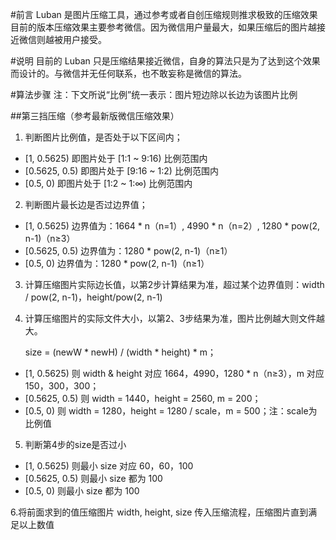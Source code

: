 #前言
Luban 是图片压缩工具，通过参考或者自创压缩规则推求极致的压缩效果
目前的版本压缩效果主要参考微信。因为微信用户量最大，如果压缩后的图片越接近微信则越被用户接受。

#说明
目前的 Luban 只是压缩结果接近微信，自身的算法只是为了达到这个效果而设计的。与微信并无任何联系，也不敢妄称是微信的算法。

#算法步骤
注：下文所说“比例”统一表示：图片短边除以长边为该图片比例

##第三挡压缩（参考最新版微信压缩效果）
1. 判断图片比例值，是否处于以下区间内；
  - [1, 0.5625)    即图片处于 [1:1 ~ 9:16) 比例范围内
  - [0.5625, 0.5)  即图片处于 [9:16 ~ 1:2) 比例范围内
  - [0.5, 0)       即图片处于 [1:2 ~ 1:∞) 比例范围内

2. 判断图片最长边是否过边界值；
  - [1, 0.5625)   边界值为：1664 * n（n=1）, 4990 * n（n=2）, 1280 * pow(2, n-1)（n≥3）
  - [0.5625, 0.5) 边界值为：1280 * pow(2, n-1)（n≥1）
  - [0.5, 0)      边界值为：1280 * pow(2, n-1)（n≥1）

3. 计算压缩图片实际边长值，以第2步计算结果为准，超过某个边界值则：width / pow(2, n-1)，height/pow(2, n-1)

4. 计算压缩图片的实际文件大小，以第2、3步结果为准，图片比例越大则文件越大。

    size = (newW * newH) / (width * height) * m；
  - [1, 0.5625) 则 width & height 对应 1664，4990，1280 * n（n≥3），m 对应 150，300，300；
  - [0.5625, 0.5) 则 width = 1440，height = 2560, m = 200；
  - [0.5, 0) 则 width = 1280，height = 1280 / scale，m = 500；注：scale为比例值

5. 判断第4步的size是否过小
  - [1, 0.5625) 则最小 size 对应 60，60，100
  - [0.5625, 0.5) 则最小 size 都为 100
  - [0.5, 0) 则最小 size 都为 100

6.将前面求到的值压缩图片 width, height, size 传入压缩流程，压缩图片直到满足以上数值

